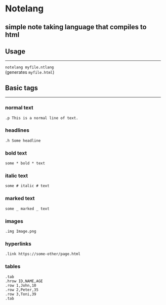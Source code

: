 # Notelang
## simple note taking language that compiles to html

## Usage
---
`notelang myfile.ntlang` <br>
(generates `myfile.html`)

## Basic tags
---

### normal text
`.p This is a normal line of text.`

### headlines
`.h Some headline`

### bold text
`some * bold * text`

### italic text
`some # italic # text`

### marked text
`some _ marked _ text`

### images
`.img Image.png`

### hyperlinks
`.link https://some-other/page.html`

### tables
```
.tab
.hrow ID,NAME,AGE
.row 1,John,10
.row 2,Peter,35
.row 3,Toni,39
.tab
```